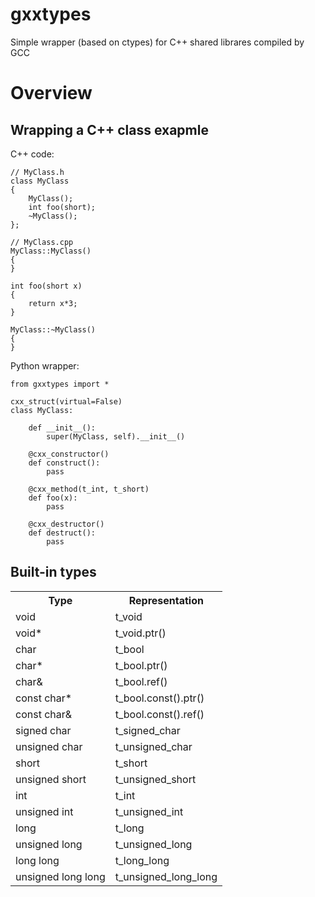 # gxxtypes
Simple wrapper (based on ctypes) for C++ shared librares compiled by GCC 

# Overview 

## Wrapping a C++ class exapmle

C++ code:
    
    // MyClass.h
    class MyClass
    {
        MyClass();
        int foo(short);
        ~MyClass();
    };

    // MyClass.cpp
    MyClass::MyClass()
    {
    }

    int foo(short x)
    {
        return x*3;
    }

    MyClass::~MyClass()
    {
    }

Python wrapper:

    from gxxtypes import *
    
    cxx_struct(virtual=False)
    class MyClass:

        def __init__():
            super(MyClass, self).__init__()

        @cxx_constructor()
        def construct():
            pass

        @cxx_method(t_int, t_short)
        def foo(x):
            pass

        @cxx_destructor()
        def destruct():
            pass

## Built-in types
<table>
<tr><th>Type</th><th>Representation</th></tr>
<tr><td>void</td><td>t_void</td></tr>
<tr><td>void*</td><td>t_void.ptr()</td></tr>
<tr><td>char</td><td>t_bool</td></tr>
<tr><td>char*</td><td>t_bool.ptr()</td></tr>
<tr><td>char&</td><td>t_bool.ref()</td></tr>
<tr><td>const char*</td><td>t_bool.const().ptr()</td></tr>
<tr><td>const char&</td><td>t_bool.const().ref()</td></tr>
<tr><td>signed char</td><td>t_signed_char</td></tr>
<tr><td>unsigned char</td><td>t_unsigned_char</td></tr>
<tr><td>short</td><td>t_short</td></tr>
<tr><td>unsigned short</td><td>t_unsigned_short</td></tr>
<tr><td>int</td><td>t_int</td></tr>
<tr><td>unsigned int</td><td>t_unsigned_int</td></tr>

<tr><td>long</td><td>t_long</td></tr>
<tr><td>unsigned long</td><td>t_unsigned_long</td></tr>

<tr><td>long long</td><td>t_long_long</td></tr>
<tr><td>unsigned long long</td><td>t_unsigned_long_long</td></tr>

</table>
